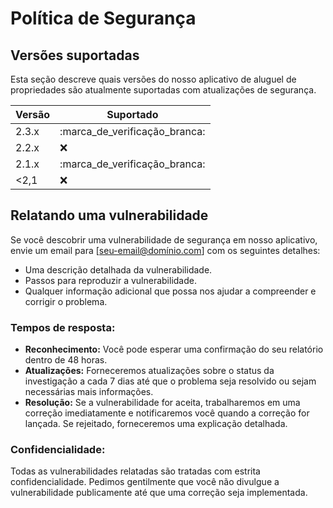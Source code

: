 # Política de Segurança

## Versões suportadas

Esta seção descreve quais versões do nosso aplicativo de aluguel de propriedades são atualmente suportadas com atualizações de segurança.

| Versão | Suportado |
| --------- | ------------------ |
| 2.3.x | :marca_de_verificação_branca: |
| 2.2.x | :x: |
| 2.1.x | :marca_de_verificação_branca: |
| <2,1 | :x: |

## Relatando uma vulnerabilidade

Se você descobrir uma vulnerabilidade de segurança em nosso aplicativo, envie um email para [seu-email@domínio.com] com os seguintes detalhes:

- Uma descrição detalhada da vulnerabilidade.
- Passos para reproduzir a vulnerabilidade.
- Qualquer informação adicional que possa nos ajudar a compreender e corrigir o problema.

### Tempos de resposta:

- **Reconhecimento:** Você pode esperar uma confirmação do seu relatório dentro de 48 horas.
- **Atualizações:** Forneceremos atualizações sobre o status da investigação a cada 7 dias até que o problema seja resolvido ou sejam necessárias mais informações.
- **Resolução:** Se a vulnerabilidade for aceita, trabalharemos em uma correção imediatamente e notificaremos você quando a correção for lançada. Se rejeitado, forneceremos uma explicação detalhada.

### Confidencialidade:

Todas as vulnerabilidades relatadas são tratadas com estrita confidencialidade. Pedimos gentilmente que você não divulgue a vulnerabilidade publicamente até que uma correção seja implementada.
